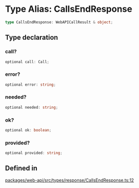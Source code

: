 # Type Alias: CallsEndResponse

```ts
type CallsEndResponse: WebAPICallResult & object;
```

## Type declaration

### call?

```ts
optional call: Call;
```

### error?

```ts
optional error: string;
```

### needed?

```ts
optional needed: string;
```

### ok?

```ts
optional ok: boolean;
```

### provided?

```ts
optional provided: string;
```

## Defined in

[packages/web-api/src/types/response/CallsEndResponse.ts:12](https://github.com/slackapi/node-slack-sdk/blob/main/packages/web-api/src/types/response/CallsEndResponse.ts#L12)
